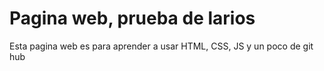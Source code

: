 # Pagina web, prueba de larios

Esta pagina web es para aprender a usar HTML, CSS, JS y un poco de git hub
